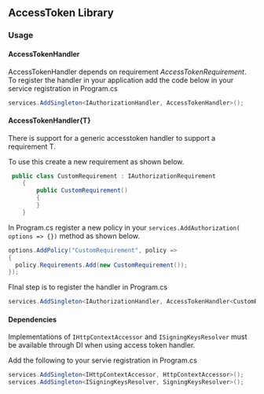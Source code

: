 ## AccessToken Library

### Usage

#### AccessTokenHandler

AccessTokenHandler depends on requirement _AccessTokenRequirement_.
To register the handler in your application add the code below in your service registration in Program.cs

```cs
services.AddSingleton<IAuthorizationHandler, AccessTokenHandler>();
```

#### AccessTokenHandler{T}

There is support for a generic accesstoken handler to support a requirement T.


To use this create a new requirement as shown below.

```cs
 public class CustomRequirement : IAuthorizationRequirement
    {
        public CustomRequirement()
        {
        }
    }
```

In Program.cs register a new policy in your `services.AddAuthorization( options => {})` method
as shown below.

```cs
options.AddPolicy("CustomRequirement", policy =>
{
  policy.Requirements.Add(new CustomRequirement());
});
```

FInal step is to register the handler in Program.cs

```cs
services.AddSingleton<IAuthorizationHandler, AccessTokenHandler<CustomRequirement>>();
```

#### Dependencies

Implementations of `IHttpContextAccessor` and `ISigningKeysResolver` must be available through DI when using access token handler.

Add the following to your servie registration in Program.cs

```cs
services.AddSingleton<IHttpContextAccessor, HttpContextAccessor>();
services.AddSingleton<ISigningKeysResolver, SigningKeysResolver>();
```
